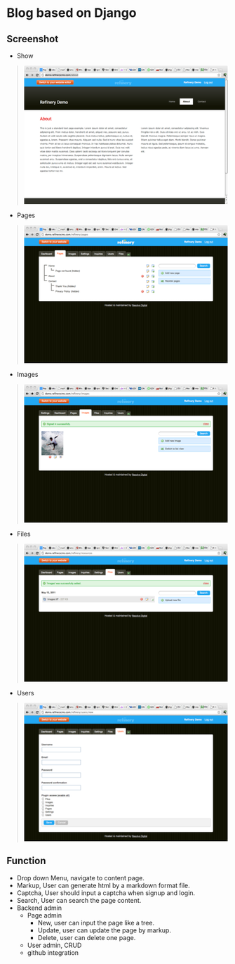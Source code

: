 Blog based on Django
====

Screenshot
----
+ Show

> ![Show](./Show.tiff)

+ Pages

> ![Pages](./Pages.tiff)

+ Images

> ![Images](./Images.tiff)

+ Files

> ![Files](./Files.tiff)

+ Users

> ![Users](./Users.tiff)

Function
----
+ Drop down Menu, navigate to content page.
+ Markup, User can generate html by a markdown format file.
+ Captcha, User should input a captcha when signup and login.
+ Search, User can search the page content.
+ Backend admin
  + Page admin
    + New, user can input the page like a tree.
    + Update, user can update the page by markup.
    + Delete, user can delete one page. 
  + User admin, CRUD
  + github integration